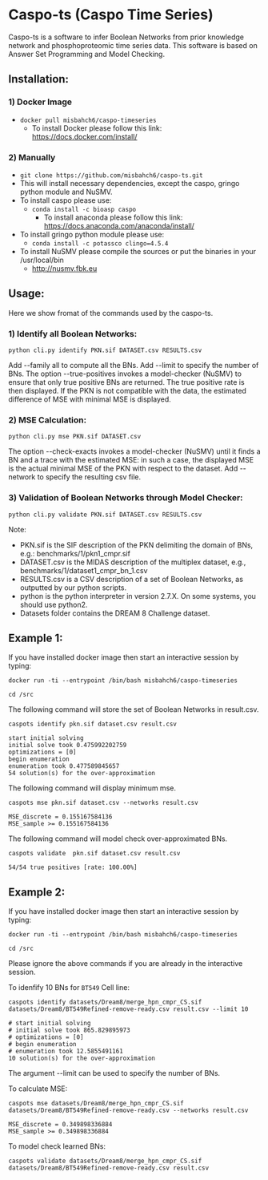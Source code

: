 # Caspo-ts (Caspo Time Series)
Caspo-ts is a software to infer Boolean Networks from prior knowledge network and phosphoproteomic time series data. This software is based on Answer Set Programming and Model Checking. 

## Installation:  
### 1) Docker Image   
   * ```docker pull misbahch6/caspo-timeseries```  
     * To install Docker please follow this link: https://docs.docker.com/install/

### 2) Manually  
   * ```git clone https://github.com/misbahch6/caspo-ts.git```  
   * This will install necessary dependencies, except the caspo, gringo python module and NuSMV.
   * To install caspo please use:
     * ```conda install -c bioasp caspo```
        * To install anaconda please follow this link: https://docs.anaconda.com/anaconda/install/
   * To install gringo python module please use:
     * ```conda install -c potassco clingo=4.5.4```
   * To install NuSMV please compile the sources or put the binaries in your /usr/local/bin
     * http://nusmv.fbk.eu

## Usage:  

Here we show fromat of the commands used by the caspo-ts.

### 1) Identify all Boolean Networks:
 
 ```python cli.py identify PKN.sif DATASET.csv RESULTS.csv```    
     
   Add --family all to compute all the BNs. Add --limit to specify the number of BNs.
   The option --true-positives invokes a model-checker (NuSMV) to ensure that only true positive BNs are returned. The true      positive rate is then displayed. If the PKN is not compatible with the data, the estimated difference of MSE with minimal    MSE is displayed.

### 2) MSE Calculation:
 
 ```python cli.py mse PKN.sif DATASET.csv```   
     
   The option --check-exacts invokes a model-checker (NuSMV) until it finds a BN and a trace with the estimated MSE: in such    a case, the displayed MSE is the actual minimal MSE of the PKN with respect to the dataset. Add --network to specify the resulting csv file.

### 3) Validation of Boolean Networks through Model Checker:
   
   ```python cli.py validate PKN.sif DATASET.csv RESULTS.csv``` 

Note:
* PKN.sif is the SIF description of the PKN delimiting the domain of BNs, e.g.: benchmarks/1/pkn1_cmpr.sif  
* DATASET.csv is the MIDAS description of the multiplex dataset, e.g., benchmarks/1/dataset1_cmpr_bn_1.csv  
* RESULTS.csv is a CSV description of a set of Boolean Networks, as outputted by our python scripts.  
* python is the python interpreter in version 2.7.X. On some systems, you should use python2. 
* Datasets folder contains the DREAM 8 Challenge dataset.

## Example 1:

If you have installed docker image then start an interactive session by typing:  

```docker run -ti --entrypoint /bin/bash misbahch6/caspo-timeseries``` 

```cd /src```

The following command will store the set of Boolean Networks in result.csv.

```caspots identify pkn.sif dataset.csv result.csv```
```
start initial solving
initial solve took 0.475992202759
optimizations = [0]
begin enumeration
enumeration took 0.477589845657
54 solution(s) for the over-approximation
```
The following command will display minimum mse. 

```caspots mse pkn.sif dataset.csv --networks result.csv```
```
MSE_discrete = 0.155167584136
MSE_sample >= 0.155167584136
```
The following command will model check over-approximated BNs.

```caspots validate  pkn.sif dataset.csv result.csv```
```
54/54 true positives [rate: 100.00%]
```

## Example 2:

If you have installed docker image then start an interactive session by typing:  

```docker run -ti --entrypoint /bin/bash misbahch6/caspo-timeseries``` 

```cd /src```

Please ignore the above commands if you are already in the interactive session.

To idenfify 10 BNs for ```BT549``` Cell line:

```caspots identify datasets/Dream8/merge_hpn_cmpr_CS.sif datasets/Dream8/BT549Refined-remove-ready.csv result.csv --limit 10```

```
# start initial solving
# initial solve took 865.829895973
# optimizations = [0]
# begin enumeration
# enumeration took 12.5855491161
10 solution(s) for the over-approximation
```

The argument --limit can be used to specify the number of BNs.

To calculate MSE:

```caspots mse datasets/Dream8/merge_hpn_cmpr_CS.sif datasets/Dream8/BT549Refined-remove-ready.csv --networks result.csv```

```
MSE_discrete = 0.349898336884
MSE_sample >= 0.349898336884
```

To model check learned BNs:

```caspots validate datasets/Dream8/merge_hpn_cmpr_CS.sif datasets/Dream8/BT549Refined-remove-ready.csv result.csv```
